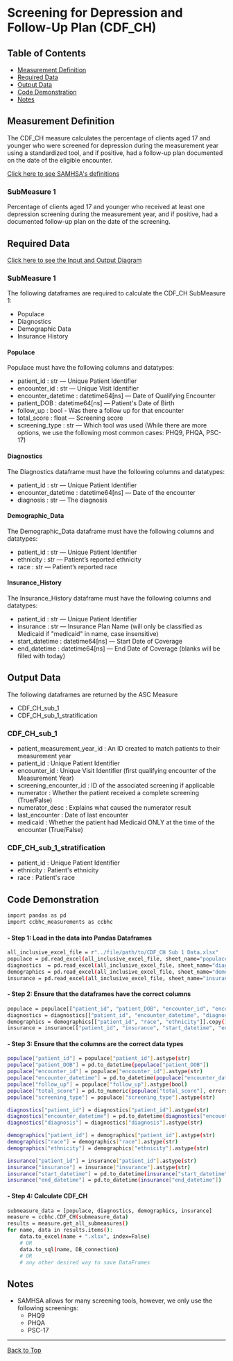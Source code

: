 # Screening for Depression and Follow-Up Plan (CDF_CH)

## Table of Contents

- [Measurement Definition](#measurement-definition)  
- [Required Data](#required-data)  
- [Output Data](#output-data)  
- [Code Demonstration](#code-demonstration)  
- [Notes](#notes)

## Measurement Definition

The CDF_CH measure calculates the percentage of clients aged 17 and younger who were screened for depression during the measurement year using a standardized tool, and if positive, had a follow-up plan documented on the date of the eligible encounter.

[Click here to see SAMHSA's definitions](https://www.samhsa.gov/sites/default/files/ccbhc-quality-measures-technical-specifications-manual.pdf)

### SubMeasure 1

Percentage of clients aged 17 and younger who received at least one depression screening during the measurement year, and if positive, had a documented follow-up plan on the date of the screening.

## Required Data

[Click here to see the Input and Output Diagram](https://github.com/Pesach-Tikvah-Hope-Development-Inc/CCBHC_Measurements/blob/main/ccbhc_measurements/diagrams/CDF_CH%20Input%20Output%20Requirements.pdf)

### SubMeasure 1

The following dataframes are required to calculate the CDF_CH SubMeasure 1:

- Populace  
- Diagnostics
- Demographic Data  
- Insurance History  

#### Populace

Populace must have the following columns and datatypes:
- patient_id : str — Unique Patient Identifier  
- encounter_id : str — Unique Visit Identifier  
- encounter_datetime : datetime64[ns] — Date of Qualifying Encounter 
- patient_DOB : datetime64[ns] — Patient's Date of Birth  
- follow_up : bool - Was there a follow up for that encounter
- total_score : float — Screening score  
- screening_type : str — Which tool was used (While there are more options, we use the following most common cases: PHQ9, PHQA, PSC-17)

#### Diagnostics

The Diagnostics dataframe must have the following columns and datatypes:

- patient_id : str — Unique Patient Identifier  
- encounter_datetime : datetime64[ns] — Date of the encounter
- diagnosis : str — The diagnosis

#### Demographic_Data

The Demographic_Data dataframe must have the following columns and datatypes:

- patient_id : str — Unique Patient Identifier  
- ethnicity : str — Patient’s reported ethnicity  
- race : str — Patient’s reported race  

#### Insurance_History

The Insurance_History dataframe must have the following columns and datatypes:

- patient_id : str — Unique Patient Identifier  
- insurance : str — Insurance Plan Name (will only be classified as Medicaid if "medicaid" in name, case insensitive)  
- start_datetime : datetime64[ns] — Start Date of Coverage  
- end_datetime : datetime64[ns] — End Date of Coverage (blanks will be filled with today)  

## Output Data

The following dataframes are returned by the ASC Measure
- CDF_CH_sub_1
- CDF_CH_sub_1_stratification

### CDF_CH_sub_1

- patient_measurement_year_id : An ID created to match patients to their measurement year  
- patient_id : Unique Patient Identifier
- encounter_id : Unique Visit Identifier (first qualifying encounter of the Measurement Year)  
- screening_encounter_id : ID of the associated screening if applicable  
- numerator : Whether the patient received a complete screening (True/False)  
- numerator_desc : Explains what caused the numerator result
- last_encounter : Date of last encounter
- medicaid : Whether the patient had Medicaid ONLY at the time of the encounter (True/False)

### CDF_CH_sub_1_stratification

- patient_id : Unique Patient Identifier
- ethnicity : Patient's ethnicity  
- race : Patient's race  

## Code Demonstration

```sh
import pandas as pd
import ccbhc_measurements as ccbhc
```

#### - Step 1: Load in the data into Pandas Dataframes

```sh
all_inclusive_excel_file = r"../file/path/to/CDF_CH Sub 1 Data.xlsx"
populace = pd.read_excel(all_inclusive_excel_file, sheet_name="populace")
diagnostics  = pd.read_excel(all_inclusive_excel_file, sheet_name="diagnostics")
demographics = pd.read_excel(all_inclusive_excel_file, sheet_name="demographic_data")
insurance = pd.read_excel(all_inclusive_excel_file, sheet_name="insurance_history")
```
#### - Step 2: Ensure that the dataframes have the correct columns

```sh
populace = populace[["patient_id", "patient_DOB", "encounter_id", "encounter_datetime", "follow_up", "total_score", "screening_type"]].copy()
diagnostics = diagnostics[["patient_id", "encounter_datetime", "diagnosis"]].copy()
demographics = demographics[["patient_id", "race", "ethnicity"]].copy()
insurance = insurance[["patient_id", "insurance", "start_datetime", "end_datetime"]].copy()
```

#### - Step 3: Ensure that the columns are the correct data types

```sh
populace["patient_id"] = populace["patient_id"].astype(str)
populace["patient_DOB"] = pd.to_datetime(populace["patient_DOB"])
populace["encounter_id"] = populace["encounter_id"].astype(str)
populace["encounter_datetime"] = pd.to_datetime(populace["encounter_datetime"])
populace["follow_up"] = populace["follow_up"].astype(bool)
populace["total_score"] = pd.to_numeric(populace["total_score"], errors="coerce")
populace["screening_type"] = populace["screening_type"].astype(str)

diagnostics["patient_id"] = diagnostics["patient_id"].astype(str)
diagnostics["encounter_datetime"] = pd.to_datetime(diagnostics["encounter_datetime"])
diagnostics["diagnosis"] = diagnostics["diagnosis"].astype(str)

demographics["patient_id"] = demographics["patient_id"].astype(str)
demographics["race"] = demographics["race"].astype(str)
demographics["ethnicity"] = demographics["ethnicity"].astype(str)

insurance["patient_id"] = insurance["patient_id"].astype(str)
insurance["insurance"] = insurance["insurance"].astype(str)
insurance["start_datetime"] = pd.to_datetime(insurance["start_datetime"])
insurance["end_datetime"] = pd.to_datetime(insurance["end_datetime"])
```

#### - Step 4: Calculate CDF_CH

```sh
submeasure_data = [populace, diagnostics, demographics, insurance]
measure = ccbhc.CDF_CH(submeasure_data)
results = measure.get_all_submeasures()
for name, data in results.items():
    data.to_excel(name + ".xlsx", index=False)
    # OR
    data.to_sql(name, DB_connection)
    # OR
    # any other desired way to save DataFrames
```

## Notes

- SAMHSA allows for many screening tools, however, we only use the following screenings:
    - PHQ9
    - PHQA
    - PSC-17
<hr>

[Back to Top](#ccbhc-measurements)